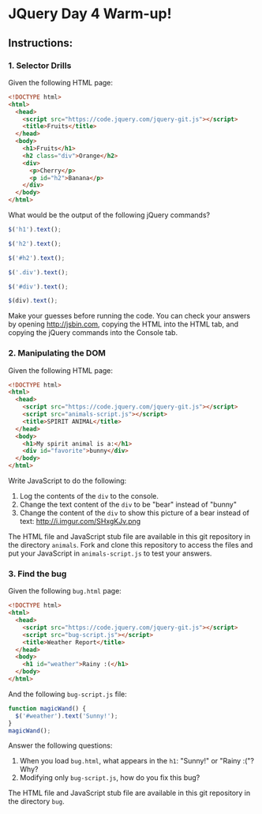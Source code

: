 # JQuery Day 4 Warm-up!


## Instructions:

### 1. Selector Drills

Given the following HTML page:
```html
<!DOCTYPE html>
<html>
  <head>
    <script src="https://code.jquery.com/jquery-git.js"></script>
    <title>Fruits</title>
  </head>
  <body>
    <h1>Fruits</h1>    
    <h2 class="div">Orange</h2>
    <div>
      <p>Cherry</p>
      <p id="h2">Banana</p>
    </div>
  </body>
</html>
```
What would be the output of the following jQuery commands?

```javascript
$('h1').text();
```

```javascript
$('h2').text();
```

```javascript
$('#h2').text();
```

```javascript
$('.div').text();
```

```javascript
$('#div').text();
```

```javascript
$(div).text();
```

Make your guesses before running the code. You can check your answers by opening http://jsbin.com, copying the HTML into the HTML tab, and copying the jQuery commands into the Console tab.

### 2. Manipulating the DOM

Given the following HTML page:
```html
<!DOCTYPE html>
<html>
  <head>
    <script src="https://code.jquery.com/jquery-git.js"></script>
    <script src="animals-script.js"></script>
    <title>SPIRIT ANIMAL</title>
  </head>
  <body>
    <h1>My spirit animal is a:</h1>
    <div id="favorite">bunny</div>
  </body>
</html>
```

Write JavaScript to do the following:

1. Log the contents of the ```div``` to the console.
2. Change the text content of the ```div``` to be "bear" instead of "bunny"
3. Change the content of the ```div``` to show this picture of a bear instead of text: http://i.imgur.com/SHxgKJv.png

The HTML file and JavaScript stub file are available in this git repository in the directory ```animals```. Fork and clone this repository to access the files and put your JavaScript in ```animals-script.js``` to test your answers.

### 3. Find the bug

Given the following ```bug.html``` page:
```html
<!DOCTYPE html>
<html>
  <head>
    <script src="https://code.jquery.com/jquery-git.js"></script>
    <script src="bug-script.js"></script>
    <title>Weather Report</title>
  </head>
  <body>
    <h1 id="weather">Rainy :(</h1>
  </body>
</html>
```

And the following ```bug-script.js``` file:
```javascript
function magicWand() {
  $('#weather').text('Sunny!');
}
magicWand();
```

Answer the following questions:
1. When you load ```bug.html```, what appears in the ```h1```: "Sunny!" or "Rainy :("? Why?
2. Modifying only ```bug-script.js```, how do you fix this bug?

The HTML file and JavaScript stub file are available in this git repository in the directory ```bug```.



